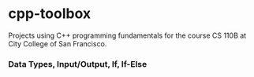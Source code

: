 # cpp-toolbox
Projects using C++ programming fundamentals for the course CS 110B at City College of San Francisco.

### Data Types, Input/Output, If, If-Else